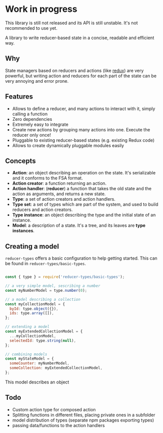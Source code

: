 # Work in progress

This library is still not released and its API is still unstable. It's not recommended to use yet.

A library to write reducer-based state in a concise, readable and efficient way.


## Why

State managers based on reducers and actions (like [redux](https://github.com/reduxjs/redux)) are very powerful,
but writing action and reducers for each part of the state can be very annoying and error prone.


## Features

- Allows to define a reducer, and many actions to interact with it, simply calling a function
- Zero dependencies
- Extremely easy to integrate
- Create new actions by grouping many actions into one. Execute the reducer only once!
- Pluggable to existing reducer-based states (e.g. existing Redux code)
- Allows to create dynamically pluggable modules easily


## Concepts

- **Action**: an object describing an operation on the state. It's serializable and it conforms to the FSA format.
- **Action creator**: a function returning an action.
- **Action handler**: (**reducer**) a function that takes the old state and the action as arguments, and returns a new state.
- **Type**: a set of action creators and action handlers.
- **Type set**: a set of types which are part of the system, and used to build reducers and action creators.
- **Type instance**: an object describing the type and the initial state of an instance.
- **Model**: a description of a state. It's a tree, and its leaves are **type instances**.


## Creating a model

`reducer-types` offers a basic configuration to help getting started. This can be found in `reducer-types/basic-types`.

```javascript

const { type } = require('reducer-types/basic-types');

// a very simple model, sescribing a number
const myNumberModel = type.number(0);

// a model describing a collection
const myCollectionModel = {
  byId: type.object({}),
  ids: type.array([]),
};

// extending a model
const myExtendedCollectionModel = {
  ...myCollectionModel,
  selectedId: type.string(null),
};

// combining models
const myStateModel = {
  someCounter: myNumberModel,
  someCollection: myExtendedCollectionModel,
};

```
This model describes an object


## Todo
- Custom action type for composed action
- Splitting functions in different files, placing private ones in a subfolder
- model distribution of types (separate npm packages exporting types)
- passing data/functions to the action handlers
